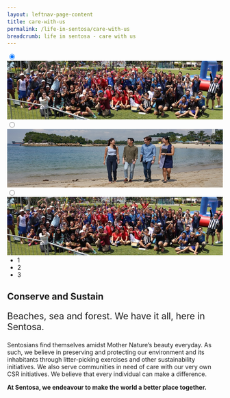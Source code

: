```yaml
---
layout: leftnav-page-content
title: care-with-us
permalink: /life-in-sentosa/care-with-us
breadcrumb: life in sentosa - care with us
---
```

<div class="slider-wrapper">
	    <div class="slider">
    <input type="radio" name="slider" class="trigger" id="one" checked="checked" />
    <div class="slide">
      <figure class="slide-figure" style="margin: 0;">
        <img class="slide-img" src="../images/careers/hero-banner.jpg" style="margin: 0;"/>
      </figure><!-- .slide-figure -->
    </div><!-- .slide -->
    <input type="radio" name="slider" class="trigger" id="two" />
    <div class="slide">
      <figure class="slide-figure" style="margin: 0;">
        <img class="slide-img" src="../images/careers/hero-bannerv3.jpg" style="margin: 0;"/>
      </figure><!-- .slide-figure -->
    </div><!-- .slide -->
    <input type="radio" name="slider" class="trigger" id="three" />
    <div class="slide">
      <figure class="slide-figure" style="margin: 0;">
        <img class="slide-img" src="../images/careers/hero-banner.jpg" style="margin: 0;"/>
      </figure><!-- .slide-figure -->
    </div><!-- .slide -->
  </div><!-- .slider -->
  <ul class="slider-nav" style="margin: 0;">
    <li class="slider-nav__item"><label class="slider-nav__label" for="one">1</label></li>
    <li class="slider-nav__item"><label class="slider-nav__label" for="two">2</label></li>
    <li class="slider-nav__item"><label class="slider-nav__label" for="three">3</label></li>
  </ul><!-- .slider-nav -->
</div><!-- .slider-wrapper -->
<h2>Conserve and Sustain</h2>
<p style="font-size: 150%;">Beaches, sea and forest. We have it all, here in Sentosa.</p>

<div class="row">
	<div class="col is-12">
	
<p>Sentosians find themselves amidst Mother Nature’s beauty everyday. As such, we believe in preserving and protecting our environment and its inhabitants through litter-picking exercises and other sustainability initiatives. We also serve communities in need of care with our very own CSR initiatives. We believe that every individual can make a difference.
</p>

<p><b>At Sentosa, we endeavour to make the world a better place together.</b></p>
<br/>
   </div>
</div>
